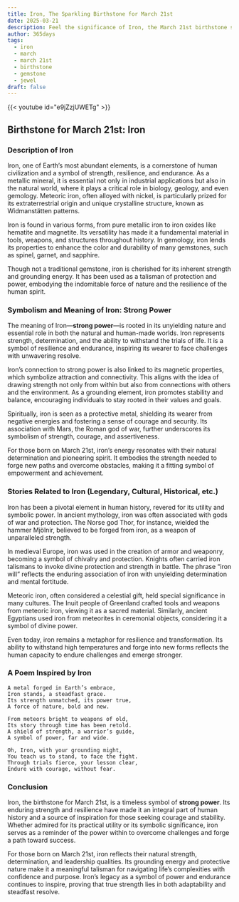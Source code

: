 ```yaml
---
title: Iron, The Sparkling Birthstone for March 21st
date: 2025-03-21
description: Feel the significance of Iron, the March 21st birthstone symbolizing Strong power. Let its beauty and meaning brighten your day.
author: 365days
tags:
  - iron
  - march
  - march 21st
  - birthstone
  - gemstone
  - jewel
draft: false
---
```


{{< youtube id="e9jZzjUWETg" >}}

## Birthstone for March 21st: Iron

### Description of Iron

Iron, one of Earth’s most abundant elements, is a cornerstone of human civilization and a symbol of strength, resilience, and endurance. As a metallic mineral, it is essential not only in industrial applications but also in the natural world, where it plays a critical role in biology, geology, and even gemology. Meteoric iron, often alloyed with nickel, is particularly prized for its extraterrestrial origin and unique crystalline structure, known as Widmanstätten patterns.

Iron is found in various forms, from pure metallic iron to iron oxides like hematite and magnetite. Its versatility has made it a fundamental material in tools, weapons, and structures throughout history. In gemology, iron lends its properties to enhance the color and durability of many gemstones, such as spinel, garnet, and sapphire.

Though not a traditional gemstone, iron is cherished for its inherent strength and grounding energy. It has been used as a talisman of protection and power, embodying the indomitable force of nature and the resilience of the human spirit.

### Symbolism and Meaning of Iron: Strong Power

The meaning of Iron—**strong power**—is rooted in its unyielding nature and essential role in both the natural and human-made worlds. Iron represents strength, determination, and the ability to withstand the trials of life. It is a symbol of resilience and endurance, inspiring its wearer to face challenges with unwavering resolve.

Iron’s connection to strong power is also linked to its magnetic properties, which symbolize attraction and connectivity. This aligns with the idea of drawing strength not only from within but also from connections with others and the environment. As a grounding element, iron promotes stability and balance, encouraging individuals to stay rooted in their values and goals.

Spiritually, iron is seen as a protective metal, shielding its wearer from negative energies and fostering a sense of courage and security. Its association with Mars, the Roman god of war, further underscores its symbolism of strength, courage, and assertiveness.

For those born on March 21st, iron’s energy resonates with their natural determination and pioneering spirit. It embodies the strength needed to forge new paths and overcome obstacles, making it a fitting symbol of empowerment and achievement.

### Stories Related to Iron (Legendary, Cultural, Historical, etc.)

Iron has been a pivotal element in human history, revered for its utility and symbolic power. In ancient mythology, iron was often associated with gods of war and protection. The Norse god Thor, for instance, wielded the hammer Mjölnir, believed to be forged from iron, as a weapon of unparalleled strength.

In medieval Europe, iron was used in the creation of armor and weaponry, becoming a symbol of chivalry and protection. Knights often carried iron talismans to invoke divine protection and strength in battle. The phrase “iron will” reflects the enduring association of iron with unyielding determination and mental fortitude.

Meteoric iron, often considered a celestial gift, held special significance in many cultures. The Inuit people of Greenland crafted tools and weapons from meteoric iron, viewing it as a sacred material. Similarly, ancient Egyptians used iron from meteorites in ceremonial objects, considering it a symbol of divine power.

Even today, iron remains a metaphor for resilience and transformation. Its ability to withstand high temperatures and forge into new forms reflects the human capacity to endure challenges and emerge stronger.

### A Poem Inspired by Iron

```
A metal forged in Earth’s embrace,  
Iron stands, a steadfast grace.  
Its strength unmatched, its power true,  
A force of nature, bold and new.  

From meteors bright to weapons of old,  
Its story through time has been retold.  
A shield of strength, a warrior’s guide,  
A symbol of power, far and wide.  

Oh, Iron, with your grounding might,  
You teach us to stand, to face the fight.  
Through trials fierce, your lesson clear,  
Endure with courage, without fear.  
```

### Conclusion

Iron, the birthstone for March 21st, is a timeless symbol of **strong power**. Its enduring strength and resilience have made it an integral part of human history and a source of inspiration for those seeking courage and stability. Whether admired for its practical utility or its symbolic significance, iron serves as a reminder of the power within to overcome challenges and forge a path toward success.

For those born on March 21st, iron reflects their natural strength, determination, and leadership qualities. Its grounding energy and protective nature make it a meaningful talisman for navigating life’s complexities with confidence and purpose. Iron’s legacy as a symbol of power and endurance continues to inspire, proving that true strength lies in both adaptability and steadfast resolve.